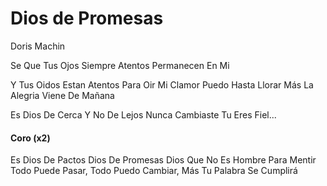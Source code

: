 # Dios de Promesas
Doris Machin

Se Que Tus Ojos
Siempre Atentos
Permanecen En Mi

Y Tus Oidos
Estan Atentos
Para Oir Mi Clamor
Puedo Hasta Llorar
Más La Alegria
Viene De Mañana

Es Dios De Cerca
Y No De Lejos
Nunca Cambiaste
Tu Eres Fiel...

#### Coro (x2)
Es Dios De Pactos
Dios De Promesas
Dios Que No Es Hombre Para Mentir
Todo Puede Pasar,
Todo Puedo Cambiar,
Más Tu Palabra Se Cumplirá